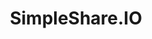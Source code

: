 ---
font:
  name: Lato Heavy
  url: http://www.latofonts.com/lato-free-fonts/
  googlefonts: https://fonts.google.com/specimen/Lato
github: fileformat/simpleshare
logohandle: simpleshareio
sort: simpleshare
tags:
- andrew_marcuse
- saas
title: SimpleShare.IO
website: https://simpleshare.io/
---